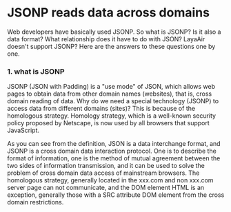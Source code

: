 # JSONP reads data across domains

Web developers have basically used JSONP. So what is JSONP? Is it also a data format? What  relationship does it have to do with JSON? LayaAir doesn't support JSONP? Here are the answers to these questions one by one.



### 1. what is JSONP

JSONP (JSON with Padding) is a "use mode" of JSON, which allows web pages to obtain data from other domain names (websites), that is, cross domain reading of data. Why do we need a special technology (JSONP) to access data from different domains (sites)? This is because of the homologous strategy. Homology strategy, which is a well-known security policy proposed by Netscape, is now used by all browsers that support JavaScript.

As you can see from the definition, JSON is a data interchange format, and JSONP is a cross domain data interaction protocol. One is to describe the format of information, one is the method of mutual agreement between the two sides of information transmission, and it can be used to solve the problem of cross domain data access of mainstream browsers. The homologous strategy, generally located in the xxx.com and non xxx.com server page can not communicate, and the DOM element HTML is an exception, generally those with a SRC attribute DOM element from the cross domain restrictions.<script> The tag SRC, using this SRC page, allows you to get JSON information that is dynamically generated from other sources, and this usage pattern is called JSONP. The data captured with JSONP is not JSON, but arbitrary JavaScript data, executed with the JavaScript interpreter instead of using the JSON parser.



### 2. how to use?

1.In the client call, the URL Service that provides the JSONP support gets the JSONP format data.

Developer can visit http://www.layabox.com/?jsonp=callbackFunction

Suppose the client-side side expects to return the JSON data: [“data1”，data2]

Then really go back to the client-side with Script Tags:callbackFunction(["data1","data2"])

Therefore, the client-side can write this way:

Add the following labels to your HTML page:

```javascript
<script type = "text/javascript" src = ">
```

Callback method for your JavaScript file can be written like this:

```javascript
<script type = "text/javascript">
function callbackFunction(data1,data2)
{
  //Write your callback logic here
}
</script>
```

So how do you write and use it in LayaAir? In fact, it is very simple, we need to use a server here to see the effect. Server, we select nodejs to build a simple server, nodejs installation here no longer explain in detail. You can refer to nodejs's official website or your own search information.

After the installation of nodejs we write a simple js script can create a simple server. The code is as follows:

```javascript
var http = require("http");
var sever = http.createServer(function(req,res){
  res.end("LayaSample.onComplete()");
});
sever.listen(9090)
```

```javascript
res.end("LayaSample.onComplete()");
```

This means that the server returns to the client LayaSample.onComplete () and executes the function.

Through a few lines of code to create a simple server, and then open the command line, use nodejs to run the js file or script. You can see the server started.



Next, we write the front end logic. Open the LayaAir IDE, create an empty project, select the language AS3, and the specific code is as follows:

```java
package
{
	import laya.utils.Browser;

	public class LayaSample
	{
		public function LayaSample()
		{
			Laya.init(100,100);
			var script:* = Browser.createElement("script");
			Browser.document.body.appendChild(script);
			script.src = "http://localhost:9090/?a=1";
		}
		public static function onComplete():void{
			trace("JSONP is executed here");
		}
	}
}
```

```java
var script:* = Browser.createElement("script");//The meaning of this sentence is to create a script tag, where all native DOM elements can be created
```

```java
Browser.document.body.appendChild(script);// create the script tag to add to the body.
```

```java
script.src = "http://localhost:9090/?a=1";//Sets the remote access address for script. This sentence can be applied to the server we just created.  Use Google to open the QR code address generated by LayaAirIDE.
```

![1](img/1.png)<br/>

Then F12 opens the Google console and finds the output "JSONP executes here"; that is, the function of our onComplete is executed. This completes the function of JSONP.
